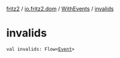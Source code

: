 [fritz2](../../index.md) / [io.fritz2.dom](../index.md) / [WithEvents](index.md) / [invalids](./invalids.md)

# invalids

`val invalids: Flow<`[`Event`](https://kotlinlang.org/api/latest/jvm/stdlib/org.w3c.dom.events/-event/index.html)`>`